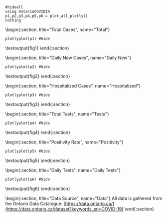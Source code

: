 ```julia:figsetup
#hideall
using OntarioCOVID19
p1,p2,p3,p4,p5,p6 = plot_all_plotly()
nothing
```

<!-- Total -->
\begin{:section, title="Total Cases", name="Total"}
```julia:fig1
plotlyplot(p1) #hide
```
\textoutput{fig1}
\end{:section}

<!-- DailyNew -->
\begin{:section, title="Daily New Cases", name="Daily New"}
```julia:fig2
plotlyplot(p2) #hide
```
\textoutput{fig2}
\end{:section}

<!-- Hospitalized -->
\begin{:section, title="Hospitalized Cases", name="Hospitalized"}
```julia:fig3
plotlyplot(p3) #hide
```
\textoutput{fig3}
\end{:section}

<!-- Tests -->
\begin{:section, title="Total Tests", name="Tests"}
```julia:fig4
plotlyplot(p4) #hide
```
\textoutput{fig4}
\end{:section}

<!-- Positivity -->
\begin{:section, title="Positivity Rate", name="Positivity"}
```julia:fig5
plotlyplot(p5) #hide
```
\textoutput{fig5}
\end{:section}

<!-- Daily Tests -->
\begin{:section, title="Daily Tests", name="Daily Tests"}
```julia:fig6
plotlyplot(p6) #hide
```
\textoutput{fig6}
\end{:section}

<!-- Data Source -->
\begin{:section, title="Data Source", name="Data"}
All data is gathered from the Ontario Data Catalogue: [https://data.ontario.ca/](https://data.ontario.ca/dataset?keywords_en=COVID-19)
\end{:section}
